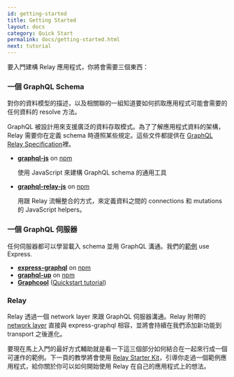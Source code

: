 ```yaml
---
id: getting-started
title: Getting Started
layout: docs
category: Quick Start
permalink: docs/getting-started.html
next: tutorial
---
```


要入門建構 Relay 應用程式，你將會需要三個東西：

### 一個 GraphQL Schema

對你的資料模型的描述，以及相關聯的一組知道要如何抓取應用程式可能會需要的任何資料的 resolve 方法。

GraphQL 被設計用來支援廣泛的資料存取模式。為了了解應用程式資料的架構，Relay 需要你在定義 schema 時遵照某些規定。這些文件都提供在 [GraphQL Relay Specification](graphql-relay-specification.html)裡。

- **[graphql-js](https://github.com/graphql/graphql-js)** on [npm](https://www.npmjs.com/package/graphql)

  使用 JavaScript 來建構 GraphQL schema 的通用工具

- **[graphql-relay-js](https://github.com/graphql/graphql-relay-js)** on [npm](https://www.npmjs.com/package/graphql-relay)

  用跟 Relay 流暢整合的方式，來定義資料之間的 connections 和 mutations 的 JavaScript helpers。

### 一個 GraphQL 伺服器

任何伺服器都可以學習載入 schema 並用 GraphQL 溝通。我們的[範例](https://github.com/relayjs/relay-examples) use Express.

- **[express-graphql](https://github.com/graphql/express-graphql)** on [npm](https://www.npmjs.com/package/express-graphql)
- **[graphql-up](https://github.com/graphcool/graphql-up)** on [npm](https://www.npmjs.com/package/graphql-up)
- **[Graphcool](https://www.graph.cool/)** ([Quickstart tutorial](https://www.graph.cool/docs/quickstart/))

### Relay

Relay 透過一個 network layer 來跟 GraphQL 伺服器溝通。Relay 附帶的 [network layer](https://facebook.github.io/relay/docs/guides-network-layer.html) 直接與 express-graphql 相容，並將會持續在我們添加新功能到 transport 之後進化。

要現在馬上入門的最好方式輔助就是看一下這三個部分如何結合在一起來行成一個可運作的範例。下一頁的教學將會使用 [Relay Starter Kit](https://github.com/facebook/relay-starter-kit)，引導你走過一個範例應用程式，給你關於你可以如何開始使用 Relay 在自己的應用程式上的想法。
